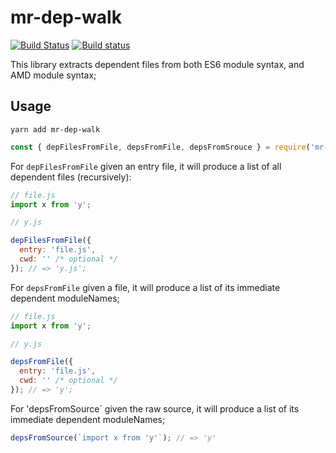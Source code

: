 # mr-dep-walk

[![Build Status](https://travis-ci.org/stefanpenner/mr-dep-walk.svg?branch=master)](https://travis-ci.org/stefanpenner/mr-dep-walk)
[![Build status](https://ci.appveyor.com/api/projects/status/ybwgahl64faf0507?svg=true)](https://ci.appveyor.com/project/embercli/mr-dep-walk)

This library extracts dependent files from both ES6 module syntax, and AMD module syntax;

## Usage

```
yarn add mr-dep-walk
```

```js
const { depFilesFromFile, depsFromFile, depsFromSrouce } = require('mr-dep-walk');
```

For `depFilesFromFile` given an entry file, it will produce a list of all dependent files (recursively):
```js
// file.js
import x from 'y';

// y.js
```

```js
depFilesFromFile({
  entry: 'file.js',
  cwd: '' /* optional */
}); // => 'y.js';
```

For `depsFromFile` given a file, it will produce a list of its immediate dependent moduleNames;

```js
// file.js
import x from 'y';

// y.js
```

```js
depsFromFile({
  entry: 'file.js',
  cwd: '' /* optional */
}); // => 'y';
```


For 'depsFromSource` given the raw source, it will produce a list of its immediate dependent moduleNames;

```js
depsFromSource(`import x from 'y'`); // => 'y'
```
